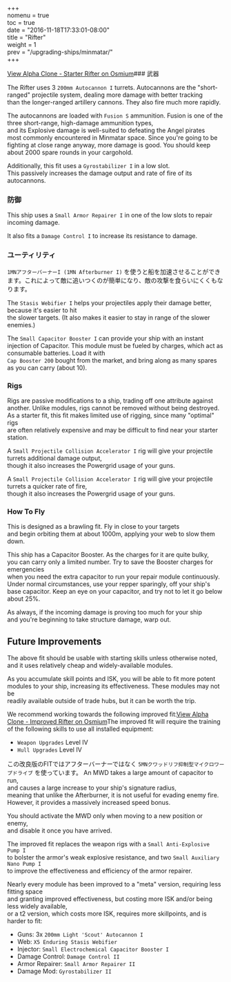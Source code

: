 +++  
nomenu = true  
toc = true  
date = "2016-11-18T17:33:01-08:00"  
title = "Rifter"  
weight = 1  
prev = "/upgrading-ships/minmatar/"  
+++

<object type="image/svg+xml" data="https://o.smium.org/api/convert/118530/svg/118530-alpha-clone---starter-rifter.svg?privatetoken=550023798372433920"><a href="https://o.smium.org/loadout/private/118530/550023798372433920">View Alpha Clone - Starter Rifter on Osmium</a></object>### 武器

The Rifter uses 3 `200mm Autocannon I` turrets. Autocannons are the "short-ranged" projectile system, dealing more damage with better tracking  
than the longer-ranged artillery cannons. They also fire much more rapidly.

The autocannons are loaded with `Fusion S` ammunition. Fusion is one of the three short-range, high-damage ammunition types,  
and its Explosive damage is well-suited to defeating the Angel pirates  
most commonly encountered in Minmatar space. Since you're going to be fighting at close range anyway, more damage is good. You should keep about 2000 spare rounds in your cargohold.

Additionally, this fit uses a `Gyrostabilizer I` in a low slot.  
This passively increases the damage output and rate of fire of its autocannons.

### 防御

This ship uses a `Small Armor Repairer I` in one of the low slots to repair incoming damage.

It also fits a `Damage Control I` to increase its resistance to damage.

### ユーティリティ

`1MNアフターバーナーI (1MN Afterburner I)` を使うと船を加速させることができます。これによって敵に追いつくのが簡単になり、敵の攻撃を食らいにくくもなります。

The `Stasis Webifier I` helps your projectiles apply their damage better, because it's easier to hit  
the slower targets. (It also makes it easier to stay in range of the slower enemies.)

The `Small Capacitor Booster I` can provide your ship with an instant injection of Capacitor. This module must be fueled by charges, which act as consumable batteries. Load it with   
`Cap Booster 200` bought from the market, and bring along as many spares as you can carry (about 10).

### Rigs

Rigs are passive modifications to a ship, trading off one attribute against another. Unlike modules, rigs cannot be removed without being destroyed. As a starter fit, this fit makes limited use of rigging, since many "optimal" rigs  
are often relatively expensive and may be difficult to find near your starter station.

A `Small Projectile Collision Accelerator I` rig will give your projectile turrets additional damage output,  
though it also increases the Powergrid usage of your guns.

A `Small Projectile Collision Accelerator I` rig will give your projectile turrets a quicker rate of fire,  
though it also increases the Powergrid usage of your guns.

### How To Fly

This is designed as a brawling fit. Fly in close to your targets  
and begin orbiting them at about 1000m, applying your web to slow them down.

This ship has a Capacitor Booster. As the charges for it are quite bulky,  
you can carry only a limited number. Try to save the Booster charges for emergencies  
when you need the extra capacitor to run your repair module continuously. Under normal circumstances, use your repper sparingly, off your ship's base capacitor. Keep an eye on your capacitor, and try not to let it go below about 25%.

As always, if the incoming damage is proving too much for your ship  
and you're beginning to take structure damage, warp out.

## Future Improvements

The above fit should be usable with starting skills unless otherwise noted,  
and it uses relatively cheap and widely-available modules.

As you accumulate skill points and ISK, you will be able to fit more potent  
modules to your ship, increasing its effectiveness. These modules may not be  
readily available outside of trade hubs, but it can be worth the trip.

We recommend working towards the following improved fit:<object type="image/svg+xml" data="https://o.smium.org/api/convert/118533/svg/118533-alpha-clone---improved-rifter.svg?privatetoken=4794550474462199808"><a href="https://o.smium.org/loadout/private/118533/4794550474462199808">View Alpha Clone - Improved Rifter on Osmium</a></object>The improved fit will require the training of the following skills to use all installed equipment:

* `Weapon Upgrades` Level IV
* `Hull Upgrades` Level IV

この改良版のFITではアフターバーナーではなく `5MNクワッドリフ抑制型マイクロワープドライブ` を使っています。 An MWD takes a large amount of capacitor to run,   
and causes a large increase to your ship's signature radius,  
meaning that unlike the Afterburner, it is not useful for evading enemy fire. However, it provides a massively increased speed bonus.

You should activate the MWD only when moving to a new position or enemy,  
and disable it once you have arrived.

The improved fit replaces the weapon rigs with a `Small Anti-Explosive Pump I`  
to bolster the armor's weak explosive resistance, and two `Small Auxiliary Nano Pump I`  
to improve the effectiveness and efficiency of the armor repairer.

Nearly every module has been improved to a "meta" version, requiring less fitting space  
and granting improved effectiveness, but costing more ISK and/or being less widely available,  
or a t2 version, which costs more ISK, requires more skillpoints, and is harder to fit:

* Guns: 3x `200mm Light 'Scout' Autocannon I`
* Web: `X5 Enduring Stasis Webifier`
* Injector: `Small Electrochemical Capacitor Booster I`
* Damage Control: `Damage Control II`
* Armor Repairer: `Small Armor Repairer II`
* Damage Mod: `Gyrostabilizer II`
